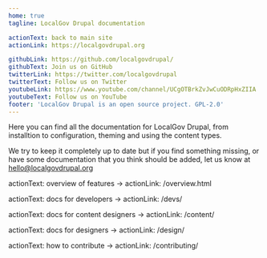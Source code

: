```yaml
---
home: true
tagline: LocalGov Drupal documentation 

actionText: back to main site
actionLink: https://localgovdrupal.org

githubLink: https://github.com/localgovdrupal/
githubText: Join us on GitHub
twitterLink: https://twitter.com/localgovdrupal
twitterText: Follow us on Twitter
youtubeLink: https://www.youtube.com/channel/UCgOTBrkZvJwCuODRpHxZIIA
youtubeText: Follow us on YouTube
footer: 'LocalGov Drupal is an open source project. GPL-2.0'
---
```


Here you can find all the documentation for LocalGov Drupal, from installtion to configuration, theming and using the content types. 

We try to keep it completely up to date but if you find something missing, or have some documentation that you think should be added, let us know at hello@localgovdrupal.org

actionText: overview of features →
actionLink: /overview.html

actionText: docs for developers →
actionLink: /devs/

actionText: docs for content designers →
actionLink: /content/

actionText: docs for designers →
actionLink: /design/

actionText: how to contribute →
actionLink: /contributing/
